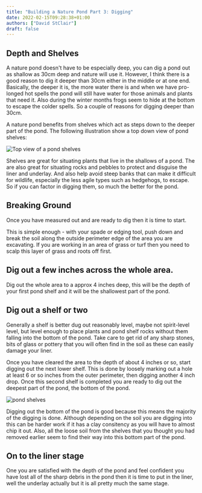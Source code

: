 ```yaml
---
title: "Building a Nature Pond Part 3: Digging"
date: 2022-02-15T09:28:38+01:00
authors: ["David StClair"]
draft: false
---
```

## Depth and Shelves
A nature pond doesn't have to be especially deep, you can dig a pond out as shallow as 30cm deep and nature will use it. However, I think there is a good reason to dig it deeper than 30cm either in the middle or at one end. Basically, the deeper it is, the more water there is and when we have pro-longed hot spells the pond will still have water for those animals and plants that need it. Also during the winter months frogs seem to hide at the bottom to escape the colder spells. So a couple of reasons for digging deeper than 30cm.

A nature pond benefits from shelves which act as steps down to the deeper part of the pond.  The following illustration show a top down view of pond shelves:

![Top view of a pond shelves](../pond-shelves-birdsview.png)

Shelves are great for situating plants that live in the shallows of a pond.  The are also great for situating rocks and pebbles to protect and disguise the liner and underlay. And also help avoid steep banks that can make it difficult for wildlife, especially the less agile types such as hedgehogs, to escape.  So if you can factor in digging them, so much the better for the pond.

## Breaking Ground
Once you have measured out and are ready to dig then it is time to start.

This is simple enough - with your spade or edging tool, push down and break the soil along the outside perimeter edge of the area you are excavating. If you are working in an area of grass or turf then you need to scalp this layer of grass and roots off first.

## Dig out a few inches across the whole area.  
Dig out the whole area to a approx 4 inches deep, this will be the depth of your first pond shelf and it will be the shallowest part of the pond. 

## Dig out a shelf or two
Generally a shelf is better dug out reasonably level, maybe not spirit-level level, but level enough to place plants and pond shelf rocks without them falling into the bottom of the pond.  Take care to get rid of any sharp stones, bits of glass or pottery that you will often find in the soil as these can easily damage your liner.

Once you have cleared the area to the depth of about 4 inches or so, start digging out the next lower shelf.  This is done by loosely marking out a hole at least 6 or so inches from the outer perimeter, then digging another 4 inch drop.  Once this second shelf is completed you are ready to dig out the deepest part of the pond, the bottom of the pond.

![pond shelves](../two-shelves-digging.jpg)

Digging out the bottom of the pond is good because this means the majority of the digging is done.  Although depending on the soil you are digging into this can be harder work if it has a clay consitency as you will have to almost chip it out.  Also, all the loose soil from the shelves that you thought you had removed earlier seem to find their way into this bottom part of the pond.

## On to the liner stage
One you are satisfied with the depth of the pond and feel confident you have lost all of the sharp debris in the pond then it is time to put in the liner, well the underlay actually but it is all pretty much the same stage.


